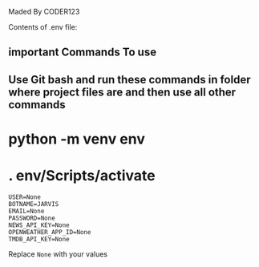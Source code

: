 Maded By CODER123

Contents of .env file:
## important Commands To use
## Use Git bash and run these commands in folder where project files are and then use all other commands
# python -m venv env
# . env/Scripts/activate


```
USER=None
BOTNAME=JARVIS
EMAIL=None
PASSWORD=None
NEWS_API_KEY=None
OPENWEATHER_APP_ID=None
TMDB_API_KEY=None
```

Replace `None` with your values
